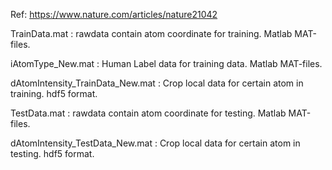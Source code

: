 Ref: https://www.nature.com/articles/nature21042

TrainData.mat : rawdata contain atom coordinate for training. Matlab MAT-files.

iAtomType_New.mat : Human Label data for training data. Matlab MAT-files.

dAtomIntensity_TrainData_New.mat : Crop local data for certain atom in training. hdf5 format.

TestData.mat : rawdata contain atom coordinate for testing. Matlab MAT-files.

dAtomIntensity_TestData_New.mat : Crop local data for certain atom in testing. hdf5 format.
